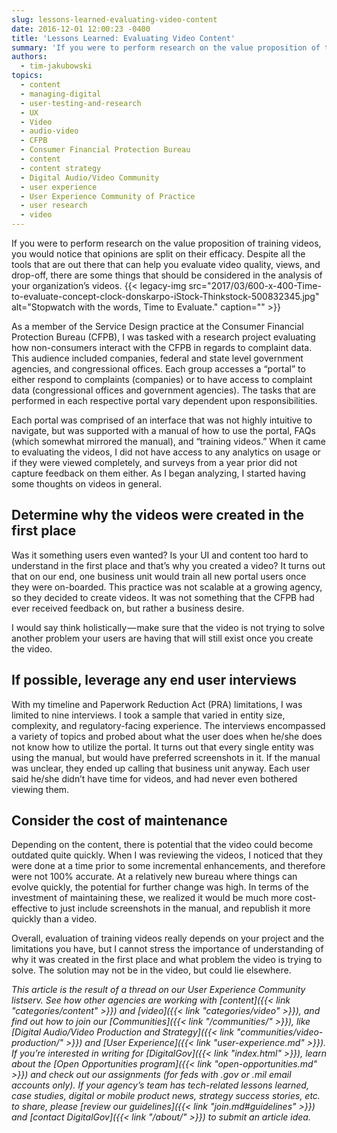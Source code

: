 ```yaml
---
slug: lessons-learned-evaluating-video-content
date: 2016-12-01 12:00:23 -0400
title: 'Lessons Learned: Evaluating Video Content'
summary: 'If you were to perform research on the value proposition of training videos, you would notice that opinions are split on their efficacy. Despite all the tools that are out there that can help you evaluate video quality, views, and drop-off, there are some things that should be considered in the analysis of your organization’s'
authors:
  - tim-jakubowski
topics:
  - content
  - managing-digital
  - user-testing-and-research
  - UX
  - Video
  - audio-video
  - CFPB
  - Consumer Financial Protection Bureau
  - content
  - content strategy
  - Digital Audio/Video Community
  - user experience
  - User Experience Community of Practice
  - user research
  - video
---
```


If you were to perform research on the value proposition of training videos, you would notice that opinions are split on their efficacy. Despite all the tools that are out there that can help you evaluate video quality, views, and drop-off, there are some things that should be considered in the analysis of your organization’s videos. {{< legacy-img src="2017/03/600-x-400-Time-to-evaluate-concept-clock-donskarpo-iStock-Thinkstock-500832345.jpg" alt="Stopwatch with the words, Time to Evaluate." caption="" >}}

As a member of the Service Design practice at the Consumer Financial Protection Bureau (CFPB), I was tasked with a research project evaluating how non-consumers interact with the CFPB in regards to complaint data. This audience included companies, federal and state level government agencies, and congressional offices. Each group accesses a “portal” to either respond to complaints (companies) or to have access to complaint data (congressional offices and government agencies). The tasks that are performed in each respective portal vary dependent upon responsibilities.

Each portal was comprised of an interface that was not highly intuitive to navigate, but was supported with a manual of how to use the portal, FAQs (which somewhat mirrored the manual), and “training videos.” When it came to evaluating the videos, I did not have access to any analytics on usage or if they were viewed completely, and surveys from a year prior did not capture feedback on them either. As I began analyzing, I started having some thoughts on videos in general.

## Determine why the videos were created in the first place

Was it something users even wanted? Is your UI and content too hard to understand in the first place and that’s why you created a video? It turns out that on our end, one business unit would train all new portal users once they were on-boarded. This practice was not scalable at a growing agency, so they decided to create videos. It was not something that the CFPB had ever received feedback on, but rather a business desire.

I would say think holistically — make sure that the video is not trying to solve another problem your users are having that will still exist once you create the video.

## If possible, leverage any end user interviews

With my timeline and Paperwork Reduction Act (PRA) limitations, I was limited to nine interviews. I took a sample that varied in entity size, complexity, and regulatory-facing experience. The interviews encompassed a variety of topics and probed about what the user does when he/she does not know how to utilize the portal. It turns out that every single entity was using the manual, but would have preferred screenshots in it. If the manual was unclear, they ended up calling that business unit anyway. Each user said he/she didn’t have time for videos, and had never even bothered viewing them.

## Consider the cost of maintenance

Depending on the content, there is potential that the video could become outdated quite quickly. When I was reviewing the videos, I noticed that they were done at a time prior to some incremental enhancements, and therefore were not 100% accurate. At a relatively new bureau where things can evolve quickly, the potential for further change was high. In terms of the investment of maintaining these, we realized it would be much more cost-effective to just include screenshots in the manual, and republish it more quickly than a video.

Overall, evaluation of training videos really depends on your project and the limitations you have, but I cannot stress the importance of understanding of why it was created in the first place and what problem the video is trying to solve. The solution may not be in the video, but could lie elsewhere.

_This article is the result of a thread on our User Experience Community listserv. See how other agencies are working with [content]({{< link "categories/content" >}}) and [video]({{< link "categories/video" >}}), and find out how to join our [Communities]({{< link "/communities/" >}}), like [Digital Audio/Video Production and Strategy]({{< link "communities/video-production/" >}}) and [User Experience]({{< link "user-experience.md" >}})._
_If you’re interested in writing for [DigitalGov]({{< link "index.html" >}}), learn about the [Open Opportunities program]({{< link "open-opportunities.md" >}}) and check out our assignments (for feds with .gov or .mil email accounts only). If your agency’s team has tech-related lessons learned, case studies, digital or mobile product news, strategy success stories, etc. to share, please [review our guidelines]({{< link "join.md#guidelines" >}}) and [contact DigitalGov]({{< link "/about/" >}}) to submit an article idea._
